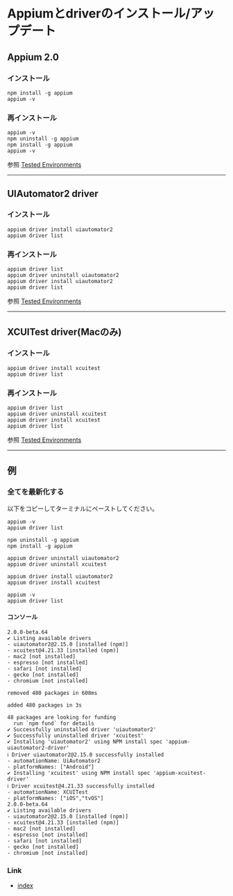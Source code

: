# Appiumとdriverのインストール/アップデート

## Appium 2.0

### インストール

```
npm install -g appium
appium -v
```

### 再インストール

```
appium -v
npm uninstall -g appium
npm install -g appium
appium -v
```

参照 [Tested Environments](../environments.md)

<hr>

## UIAutomator2 driver

### インストール

```
appium driver install uiautomator2
appium driver list
```

### 再インストール

```
appium driver list
appium driver uninstall uiautomator2
appium driver install uiautomator2
appium driver list
```

参照 [Tested Environments](../environments.md)

<hr>

## XCUITest driver(Macのみ)

### インストール

```
appium driver install xcuitest
appium driver list
```

### 再インストール

```
appium driver list
appium driver uninstall xcuitest
appium driver install xcuitest
appium driver list
```

参照 [Tested Environments](../environments.md)

<hr>

## 例

### 全てを最新化する

以下をコピーしてターミナルにペーストしてください。

```
appium -v
appium driver list

npm uninstall -g appium
npm install -g appium

appium driver uninstall uiautomator2
appium driver uninstall xcuitest

appium driver install uiautomator2
appium driver install xcuitest

appium -v
appium driver list
```

#### コンソール

```
2.0.0-beta.64
✔ Listing available drivers
- uiautomator2@2.15.0 [installed (npm)]
- xcuitest@4.21.33 [installed (npm)]
- mac2 [not installed]
- espresso [not installed]
- safari [not installed]
- gecko [not installed]
- chromium [not installed]

removed 480 packages in 608ms

added 480 packages in 3s

48 packages are looking for funding
  run `npm fund` for details
✔ Successfully uninstalled driver 'uiautomator2'
✔ Successfully uninstalled driver 'xcuitest'
✔ Installing 'uiautomator2' using NPM install spec 'appium-uiautomator2-driver'
ℹ Driver uiautomator2@2.15.0 successfully installed
- automationName: UiAutomator2
- platformNames: ["Android"]
✔ Installing 'xcuitest' using NPM install spec 'appium-xcuitest-driver'
ℹ Driver xcuitest@4.21.33 successfully installed
- automationName: XCUITest
- platformNames: ["iOS","tvOS"]
2.0.0-beta.64
✔ Listing available drivers
- uiautomator2@2.15.0 [installed (npm)]
- xcuitest@4.21.33 [installed (npm)]
- mac2 [not installed]
- espresso [not installed]
- safari [not installed]
- gecko [not installed]
- chromium [not installed]
```

### Link

- [index](../index_ja.md)
